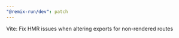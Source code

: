 ```yaml
---
"@remix-run/dev": patch
---
```


Vite: Fix HMR issues when altering exports for non-rendered routes
